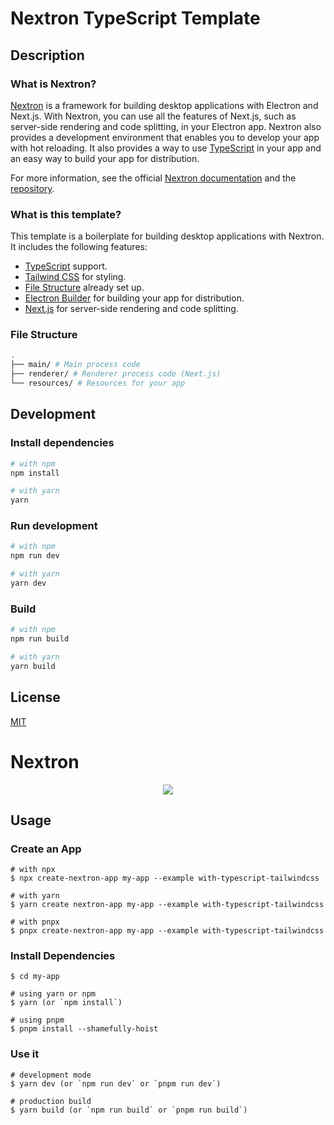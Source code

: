 # Nextron TypeScript Template

## Description

### What is Nextron?

[Nextron](https://github.com/saltyshiomix/nextron) is a framework for building desktop applications with Electron and Next.js. With Nextron, you can use all the features of Next.js, such as server-side rendering and code splitting, in your Electron app. Nextron also provides a development environment that enables you to develop your app with hot reloading. It also provides a way to use [TypeScript](https://github.com/microsoft/TypeScript) in your app and an easy way to build your app for distribution.

For more information, see the official [Nextron documentation](https://github.com/saltyshiomix/nextron) and the [repository](https://github.com/saltyshiomix/nextron).

### What is this template?

This template is a boilerplate for building desktop applications with Nextron. It includes the following features:

- [TypeScript](https://github.com/microsoft/TypeScript) support.
- [Tailwind CSS]() for styling.
- [File Structure](#file-structure) already set up.
- [Electron Builder](https://www.electron.build/configuration/configuration) for building your app for distribution.
- [Next.js](https://nextjs.org/) for server-side rendering and code splitting.

### File Structure

```bash
.
├── main/ # Main process code
├── renderer/ # Renderer process code (Next.js)
└── resources/ # Resources for your app
```

## Development

### Install dependencies

```bash
# with npm
npm install

# with yarn
yarn
```

### Run development

```bash
# with npm
npm run dev

# with yarn
yarn dev
```

### Build

```bash
# with npm
npm run build

# with yarn
yarn build
```

## License

[MIT](./LICENSE)

# Nextron

<p align="center"><img src="https://i.imgur.com/a9QWW0v.png"></p>

## Usage

### Create an App

```
# with npx
$ npx create-nextron-app my-app --example with-typescript-tailwindcss

# with yarn
$ yarn create nextron-app my-app --example with-typescript-tailwindcss

# with pnpx
$ pnpx create-nextron-app my-app --example with-typescript-tailwindcss
```

### Install Dependencies

```
$ cd my-app

# using yarn or npm
$ yarn (or `npm install`)

# using pnpm
$ pnpm install --shamefully-hoist
```

### Use it

```
# development mode
$ yarn dev (or `npm run dev` or `pnpm run dev`)

# production build
$ yarn build (or `npm run build` or `pnpm run build`)
```
